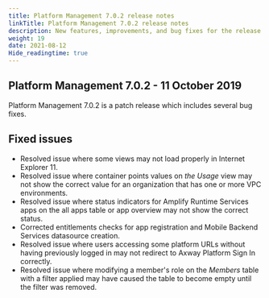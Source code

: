 ```yaml
---
title: Platform Management 7.0.2 release notes
linkTitle: Platform Management 7.0.2 release notes
description: New features, improvements, and bug fixes for the release.
weight: 19
date: 2021-08-12
Hide_readingtime: true
---
```


## Platform Management 7.0.2 - 11 October 2019

Platform Management 7.0.2 is a patch release which includes several bug fixes.

## Fixed issues

* Resolved issue where some views may not load properly in Internet Explorer 11.
* Resolved issue where container points values on _the Usage_ view may not show the correct value for an organization that has one or more VPC environments.
* Resolved issue where status indicators for Amplify Runtime Services apps on the all apps table or app overview may not show the correct status.
* Corrected entitlements checks for app registration and Mobile Backend Services datasource creation.
* Resolved issue where users accessing some platform URLs without having previously logged in may not redirect to Axway Platform Sign In correctly.
* Resolved issue where modifying a member's role on the _Members_ table with a filter applied may have caused the table to become empty until the filter was removed.
